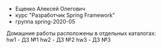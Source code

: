 - Ещенко Алексей Олегович
- курс "Разработчик Spring Framework"
- группа spring-2020-05 

Домашние работы расположены в отдельных каталогах: <br/>
hw1 - ДЗ №1
hw2 - ДЗ №2
hw3 - ДЗ №3
